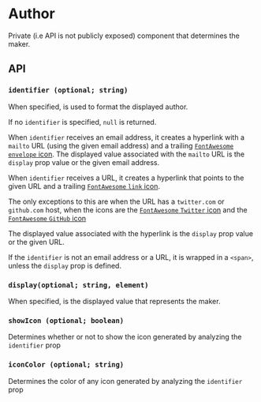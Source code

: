 # Author

Private (i.e API is not publicly exposed) component that determines the maker.

## API

### `identifier (optional; string)`

When specified, is used to format the displayed author.

If no `identifier` is specified, `null` is returned.

When `identifier` receives an email address, it creates a hyperlink with a `mailto` URL (using the given email address) and a trailing [`FontAwesome` `envelope` icon](https://fontawesome.com/icons/envelope?style=solid). The displayed value associated with the `mailto` URL is the `display` prop value or the given email address.

When `identifier` receives a URL, it creates a hyperlink that points to the given URL and a trailing [`FontAwesome` `link` icon](https://fontawesome.com/icons/link?style=solid).

The only exceptions to this are when the URL has a `twitter.com` or `github.com` host, when the icons are the [`FontAwesome` `Twitter` icon](https://fontawesome.com/icons/twitter?style=brands) and the [`FontAwesome` `GitHub` icon](https://fontawesome.com/icons/github?style=brands)

The displayed value associated with the hyperlink is the `display` prop value or the given URL.

If the `identifier` is not an email address or a URL, it is wrapped in a `<span>`, unless the `display` prop is defined.

### `display(optional; string, element)`

When specified, is the displayed value that represents the maker.

### `showIcon (optional; boolean)`

Determines whether or not to show the icon generated by analyzing the `identifier` prop

### `iconColor (optional; string)`

Determines the color of any icon generated by analyzing the `identifier` prop
